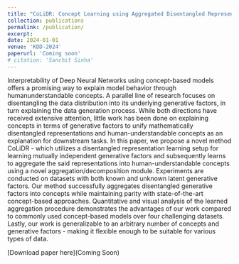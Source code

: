 ```yaml
---
title: "CoLiDR: Concept Learning using Aggregated Disentangled Representations"
collection: publications
permalink: /publication/
excerpt: 
date: 2024-01-01
venue: 'KDD-2024'
paperurl: 'Coming soon'
# citation: 'Sanchit Sinha'
---
```

Interpretability of Deep Neural Networks using concept-based models offers a promising way to explain model behavior through humanunderstandable concepts. A parallel line of research focuses on disentangling the data distribution into its underlying generative factors, in turn explaining the data generation process. While both directions have received extensive attention, little work has been done on explaining concepts in terms of generative factors to unify mathematically disentangled representations and human-understandable concepts as an explanation for downstream tasks. In this paper, we propose a novel method CoLiDR - which utilizes a disentangled representation learning setup for learning mutually independent generative factors and subsequently learns to aggregate the said representations into human-understandable concepts using a novel aggregation/decomposition module. Experiments are conducted on datasets with both known and unknown latent generative factors. Our method successfully aggregates disentangled generative factors into concepts while maintaining parity with state-of-the-art concept-based approaches. Quantitative and visual analysis of the learned aggregation procedure demonstrates the advantages of our work compared to commonly used concept-based models over four challenging datasets. Lastly, our work is generalizable to an arbitrary number of concepts and generative factors - making it flexible enough to be suitable for various types of data.


[Download paper here](Coming Soon)

<!-- Recommended citation: Your Name, You. (2009). "Paper Title Number 1." <i>Journal 1</i>. 1(1). -->